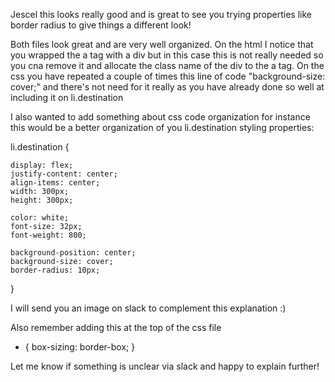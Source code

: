 Jescel this looks really good and is great to see you trying properties like border radius to give things a different look!

Both files look great and are very well organized.
On the html I notice that you wrapped the a tag with a div but in this case this is not really needed so you cna remove it and allocate the class name of the div to the a tag. On the css you have repeated a couple of times this line of code "background-size: cover;" and there's not need for it really as you have already done so well at including it on li.destination

I also wanted to add something about css code organization for instance this would be a better organization of you li.destination styling properties:

li.destination {

    display: flex;
    justify-content: center;
    align-items: center;
    width: 300px;
    height: 300px;

    color: white;
    font-size: 32px;
    font-weight: 800;

    background-position: center;
    background-size: cover;
    border-radius: 10px;
  }

I will send you an image on slack to complement this explanation :)

Also remember adding this at the top of the css file

* {
  box-sizing: border-box;
}

Let me know if something is unclear via slack and happy to explain further!